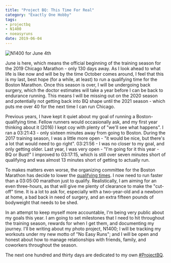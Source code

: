 ```yaml
---
title: "Project BQ: This Time For Real"
category: "Exactly One Hobby"
tags:
- projectbq
- N1400
- noeasyruns
date: 2019-06-04
---
```


![N1400 for June 4th](/images/2019-06-04-n1400.jpg)

June is here, which means the official beginning of the training season for the 2019 Chicago Marathon - only 130 days away. As I look ahead to what life is like now and will be by the time October comes around, I feel that this is my last, best hope (for a while, at least) to run a qualifying time for the Boston Marathon. Once this season is over, I will be undergoing back surgery, which the doctor estimates will take a year before I can be back to endurance running. This means I will be missing out on the 2020 season and potentially not getting back into BQ shape until the 2021 season - which puts me over 40 for the next time I can run Chicago.

Previous years, I have kept it quiet about my goal of running a Boston-qualifying time. Fellow runners would occasionally ask, and my first year thinking about it (2016) I kept coy with plenty of "we'll see what happens". I ran a 03:21:43 - only sixteen minutes away from going to Boston. During the 2017 training season, I was a little more open - "it would be nice, but there's a lot that would need to go right". 03:21:56 - I was no closer to my goal, and only getting older. Last year, I was very open - "I'm going for it this year - BQ or Bust!" I improved to 03:17:15, which is still over seven minutes short of qualifying and was almost 13 minutes short of getting to actually run.

To makes matters even worse, the organizing committee for the Boston Marathon has decide to lower the [qualifying times](https://www.baa.org/races/boston-marathon/enter/qualify). I now need to run faster than a 03:05:00 marathon just to qualify. Realistically, I am aiming for an even three-hours, as that will give me plenty of clearance to make the "cut-off" time. It is a lot to ask for, especially with a two-year-old and a newborn at home, a bad back in need of surgery, and an extra fifteen pounds of bodyweight that needs to be shed.

In an attempt to keep myself more accountable, I'm being very public about my goals this year. I am going to set milestones that I need to hit throughout the training season, rewards for when I get them, and documenting my journey. I'll be writing about my photo project, N1400; I will be tracking my workouts under my new motto of "No Easy Runs"; and I will be open and honest about how to manage relationships with friends, family, and coworkers throughout the season.

The next one hundred and thirty days are dedicated to my own [#ProjectBQ](https://twitter.com/hashtag/ProjectBQ).
